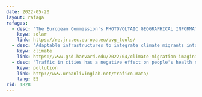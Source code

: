 ```yaml
---
date: 2022-05-20
layout: rafaga
rafagas:
  - desc: "The European Commission's PHOTOVOLTAIC GEOGRAPHICAL INFORMATION SYSTEM provides information on solar radiation and photovoltaic (PV) performance anywhere in Europe and Africa, as well as much of Asia and the Americas"
    keyw: solar
    link: https://re.jrc.ec.europa.eu/pvg_tools/
  - desc: "Adaptable infrastructures to integrate climate migrants into the city and also to reduce their environmental vulnerability in Chile's extreme climate of 2050"
    keyw: climate
    link: https://www.gsd.harvard.edu/2022/04/climate-migration-imagining-adaptable-infrastructures-as-latin-america-prepares-for-an-increase-in-environmental-refugees/
  - desc: "Traffic in cities has a negative effect on people's health not only because of pollution but also because of noise pollution"
    keyw: pollution
    link: http://www.urbanlivinglab.net/trafico-mata/
    lang: ES
rid: 1828
---
```

